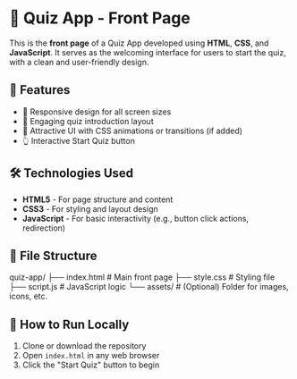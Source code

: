 # 🎯 Quiz App - Front Page

This is the **front page** of a Quiz App developed using **HTML**, **CSS**, and **JavaScript**. It serves as the welcoming interface for users to start the quiz, with a clean and user-friendly design.

## 🚀 Features

- 📱 Responsive design for all screen sizes
- 🧠 Engaging quiz introduction layout
- 🎨 Attractive UI with CSS animations or transitions (if added)
- 👆 Interactive Start Quiz button

## 🛠️ Technologies Used

- **HTML5** - For page structure and content
- **CSS3** - For styling and layout design
- **JavaScript** - For basic interactivity (e.g., button click actions, redirection)

## 📂 File Structure

quiz-app/
├── index.html # Main front page
├── style.css # Styling file
├── script.js # JavaScript logic
└── assets/ # (Optional) Folder for images, icons, etc.



## 🧪 How to Run Locally

1. Clone or download the repository
2. Open `index.html` in any web browser
3. Click the "Start Quiz" button to begin
